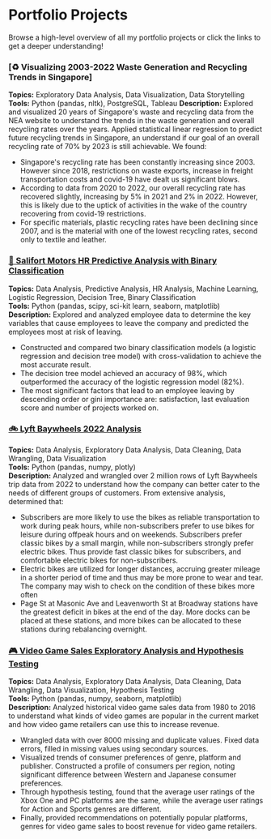 # Portfolio Projects
Browse a high-level overview of all my portfolio projects or click the links to get a deeper understanding!

### [♻️ Visualizing 2003-2022 Waste Generation and Recycling Trends in Singapore]
**Topics:** Exploratory Data Analysis, Data Visualization, Data Storytelling
**Tools:** Python (pandas, nltk), PostgreSQL, Tableau
**Description:** Explored and visualized 20 years of Singapore's waste and recycling data from the NEA website to understand the trends in the waste generation and overall recycling rates over the years. Applied statistical linear regression to predict future recycling trends in Singapore, an understand if our goal of an overall recycling rate of 70% by 2023 is still achievable. We found:
- Singapore's recycling rate has been constantly increasing since 2003. However since 2018, restrictions on waste exports, increase in freight transportation costs and covid-19 have dealt us significant blows.
- According to data from 2020 to 2022, our overall recycling rate has recovered slightly, increasing by 5% in 2021 and 2% in 2022. However, this is likely due to the uptick of activities in the wake of the country recovering from covid-19 restrictions. 
- For specific materials, plastic recycling rates have been declining since 2007, and is the material with one of the lowest recycling rates, second only to textile and leather.

### [💼 Salifort Motors HR Predictive Analysis with Binary Classification](https://github.com/kuehbiko/01-Portfolio-Projects/tree/main/Salifort%20Motors%20HR%20Predictive%20Analysis)
**Topics:** Data Analysis, Predictive Analysis, HR Analysis, Machine Learning, Logistic Regression, Decision Tree, Binary Classification \
**Tools:** Python (pandas, scipy, sci-kit learn, seaborn, matplotlib) \
**Description:** Explored and analyzed employee data to determine the key variables that cause employees to leave the company and predicted the employees most at risk of leaving. 
- Constructed and compared two binary classification models (a logistic regression and decision tree model) with cross-validation to achieve the most accurate result.
- The decision tree model achieved an accuracy of 98%, which outperformed the accuracy of the logistic regression model (82%).
- The most significant factors that lead to an employee leaving by descending order or gini importance are: satisfaction, last evaluation score and number of projects worked on.

### [🚲 Lyft Baywheels 2022 Analysis](https://github.com/kuehbiko/01-Portfolio-Projects/tree/main/Lyft%20Baywheels%202022%20Analysis)
**Topics:** Data Analysis, Exploratory Data Analysis, Data Cleaning, Data Wrangling, Data Visualization \
**Tools:** Python (pandas, numpy, plotly) \
**Description:** Analyzed and wrangled over 2 million rows of Lyft Baywheels trip data from 2022 to understand how the company can better cater to the needs of different groups of customers. From extensive analysis, determined that:
- Subscribers are more likely to use the bikes as reliable transportation to work during peak hours, while non-subscribers prefer to use bikes for leisure during offpeak hours and on weekends. Subscribers prefer classic bikes by a small margin, while non-subscribers strongly prefer electric bikes. Thus provide fast classic bikes for subscribers, and comfortable electric bikes for non-subscribers.
- Electric bikes are utilized for longer distances, accruing greater mileage in a shorter period of time and thus may be more prone to wear and tear. The company may wish to check on the condition of these bikes more often
- Page St at Masonic Ave and Leavenworth St at Broadway stations have the greatest deficit in bikes at the end of the day. More docks can be placed at these stations, and more bikes can be allocated to these stations during rebalancing overnight. 

### [🎮 Video Game Sales Exploratory Analysis and Hypothesis Testing](https://github.com/kuehbiko/01-Portfolio-Projects/tree/main/Video%20Game%20Sales%20Exploratory%20Analysis)
**Topics:** Data Analysis, Exploratory Data Analysis, Data Cleaning, Data Wrangling, Data Visualization, Hypothesis Testing \
**Tools:** Python (pandas, numpy, seaborn, matplotlib) \
**Description:** Analyzed historical video game sales data from 1980 to 2016 to understand what kinds of video games are popular in the current market and how video game retailers can use this to increase revenue. 
- Wrangled data with over 8000 missing and duplicate values. Fixed data errors, filled in missing values using secondary sources.
- Visualized trends of consumer preferences of genre, platform and publisher. Constructed a profile of consumers per region, noting significant difference between Western and Japanese consumer preferences.
- Through hypothesis testing, found that the average user ratings of the Xbox One and PC platforms are the same, while the average user ratings for Action and Sports genres are different.
- Finally, provided recommendations on potentially popular platforms, genres for video game sales to boost revenue for video game retailers.
